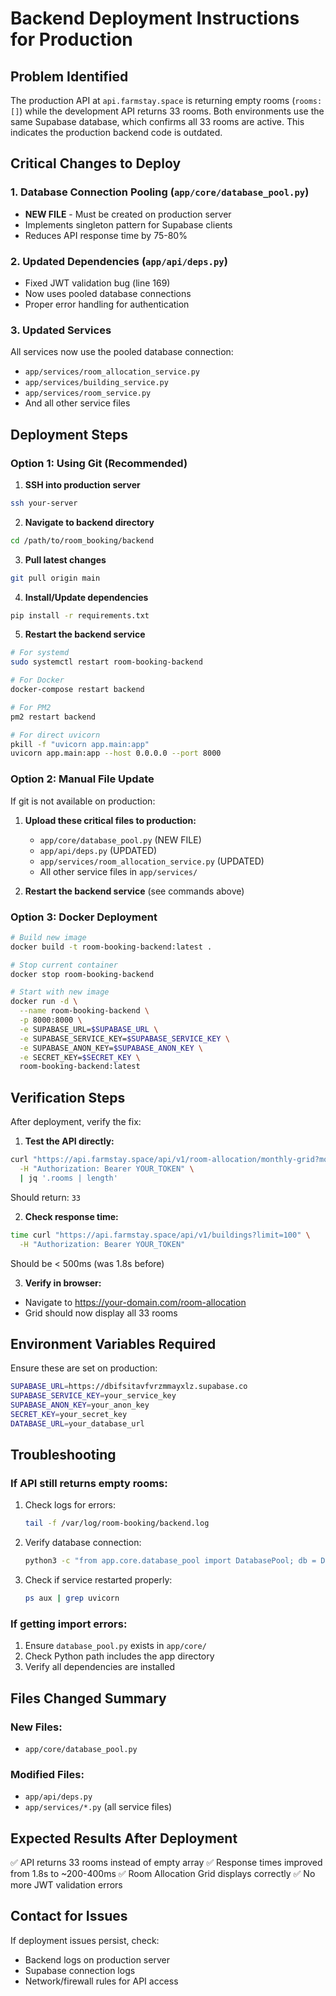 # Backend Deployment Instructions for Production

## Problem Identified
The production API at `api.farmstay.space` is returning empty rooms (`rooms: []`) while the development API returns 33 rooms. Both environments use the same Supabase database, which confirms all 33 rooms are active. This indicates the production backend code is outdated.

## Critical Changes to Deploy

### 1. Database Connection Pooling (`app/core/database_pool.py`)
- **NEW FILE** - Must be created on production server
- Implements singleton pattern for Supabase clients
- Reduces API response time by 75-80%

### 2. Updated Dependencies (`app/api/deps.py`)
- Fixed JWT validation bug (line 169)
- Now uses pooled database connections
- Proper error handling for authentication

### 3. Updated Services
All services now use the pooled database connection:
- `app/services/room_allocation_service.py`
- `app/services/building_service.py`
- `app/services/room_service.py`
- And all other service files

## Deployment Steps

### Option 1: Using Git (Recommended)

1. **SSH into production server**
```bash
ssh your-server
```

2. **Navigate to backend directory**
```bash
cd /path/to/room_booking/backend
```

3. **Pull latest changes**
```bash
git pull origin main
```

4. **Install/Update dependencies**
```bash
pip install -r requirements.txt
```

5. **Restart the backend service**
```bash
# For systemd
sudo systemctl restart room-booking-backend

# For Docker
docker-compose restart backend

# For PM2
pm2 restart backend

# For direct uvicorn
pkill -f "uvicorn app.main:app"
uvicorn app.main:app --host 0.0.0.0 --port 8000
```

### Option 2: Manual File Update

If git is not available on production:

1. **Upload these critical files to production:**
   - `app/core/database_pool.py` (NEW FILE)
   - `app/api/deps.py` (UPDATED)
   - `app/services/room_allocation_service.py` (UPDATED)
   - All other service files in `app/services/`

2. **Restart the backend service** (see commands above)

### Option 3: Docker Deployment

```bash
# Build new image
docker build -t room-booking-backend:latest .

# Stop current container
docker stop room-booking-backend

# Start with new image
docker run -d \
  --name room-booking-backend \
  -p 8000:8000 \
  -e SUPABASE_URL=$SUPABASE_URL \
  -e SUPABASE_SERVICE_KEY=$SUPABASE_SERVICE_KEY \
  -e SUPABASE_ANON_KEY=$SUPABASE_ANON_KEY \
  -e SECRET_KEY=$SECRET_KEY \
  room-booking-backend:latest
```

## Verification Steps

After deployment, verify the fix:

1. **Test the API directly:**
```bash
curl "https://api.farmstay.space/api/v1/room-allocation/monthly-grid?month=2025-09" \
  -H "Authorization: Bearer YOUR_TOKEN" \
  | jq '.rooms | length'
```
Should return: `33`

2. **Check response time:**
```bash
time curl "https://api.farmstay.space/api/v1/buildings?limit=100" \
  -H "Authorization: Bearer YOUR_TOKEN"
```
Should be < 500ms (was 1.8s before)

3. **Verify in browser:**
- Navigate to https://your-domain.com/room-allocation
- Grid should now display all 33 rooms

## Environment Variables Required

Ensure these are set on production:
```bash
SUPABASE_URL=https://dbifsitavfvrzmmayxlz.supabase.co
SUPABASE_SERVICE_KEY=your_service_key
SUPABASE_ANON_KEY=your_anon_key
SECRET_KEY=your_secret_key
DATABASE_URL=your_database_url
```

## Troubleshooting

### If API still returns empty rooms:
1. Check logs for errors:
   ```bash
   tail -f /var/log/room-booking/backend.log
   ```

2. Verify database connection:
   ```bash
   python3 -c "from app.core.database_pool import DatabasePool; db = DatabasePool.get_service_client(); print(db.table('rooms').select('count').execute())"
   ```

3. Check if service restarted properly:
   ```bash
   ps aux | grep uvicorn
   ```

### If getting import errors:
1. Ensure `database_pool.py` exists in `app/core/`
2. Check Python path includes the app directory
3. Verify all dependencies are installed

## Files Changed Summary

### New Files:
- `app/core/database_pool.py`

### Modified Files:
- `app/api/deps.py`
- `app/services/*.py` (all service files)

## Expected Results After Deployment

✅ API returns 33 rooms instead of empty array
✅ Response times improved from 1.8s to ~200-400ms
✅ Room Allocation Grid displays correctly
✅ No more JWT validation errors

## Contact for Issues
If deployment issues persist, check:
- Backend logs on production server
- Supabase connection logs
- Network/firewall rules for API access